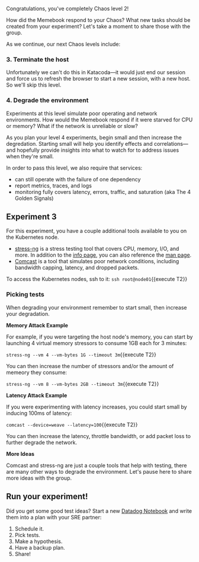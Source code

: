Congratulations, you've completely Chaos level 2!

How did the Memebook respond to your Chaos? What new tasks should be created from your experiment? Let's take a moment to share those with the group.

As we continue, our next Chaos levels include:

### 3. Terminate the host

Unfortunately we can't do this in Katacoda&mdash;it would just end our session and force us to refresh the browser to start a new session, with a new host. So we'll skip this level.

### 4. Degrade the environment

Experiments at this level simulate poor operating and network environments. How would the Memebook respond if it were starved for CPU or memory? What if the network is unreliable or slow?

As you plan your level 4 experiments, begin small and then increase the degredation. Starting small will help you identify effects and correlations&mdash;and hopefully provide insights into what to watch for to address issues when they're small.

In order to pass this level, we also require that services:

- can still operate with the failure of one dependency
- report metrics, traces, and logs
- monitoring fully covers latency, errors, traffic, and saturation (aka The 4 Golden Signals)

## Experiment 3

For this experiment, you have a couple additional tools available to you on the Kubernetes node.

- [stress-ng](https://wiki.ubuntu.com/Kernel/Reference/stress-ng) is a stress testing tool that covers CPU, memory, I/O, and more. In addition to the [info page](https://wiki.ubuntu.com/Kernel/Reference/stress-ng), you can also reference the [man page](https://manpages.ubuntu.com/manpages/artful/man1/stress-ng.1.html).
- [Comcast](https://github.com/tylertreat/comcast) is a tool that simulates poor network conditions, including bandwidth capping, latency, and dropped packets.

To access the Kubernetes nodes, ssh to it: `ssh root@node01`{{execute T2}}

### Picking tests

When degrading your environment remember to start small, then increase your degradation.

**Memory Attack Example**

For example, if you were targeting the host node's memory, you can start by launching 4 virtual memory stressors to consume 1GB each for 3 minutes:

`stress-ng --vm 4 --vm-bytes 1G --timeout 3m`{{execute T2}}

You can then increase the number of stressors and/or the amount of memeory they consume:

`stress-ng --vm 8 --vm-bytes 2GB --timeout 3m`{{execute T2}}

**Latency Attack Example**

If you were experimenting with latency increases, you could start small by inducing 100ms of latency:

`comcast --device=weave --latency=100`{{execute T2}}

You can then increase the latency, throttle bandwidth, or add packet loss to further degrade the network.

**More Ideas**

Comcast and stress-ng are just a couple tools that help with testing, there are many other ways to degrade the environment. Let's pause here to share more ideas with the group.

## Run your experiment!

Did you get some good test ideas? Start a new [Datadog Notebook](https://app.datadoghq.com/notebook) and write them into a plan with your SRE partner:

1. Schedule it.
1. Pick tests.
1. Make a hypothesis.
1. Have a backup plan.
1. Share!
